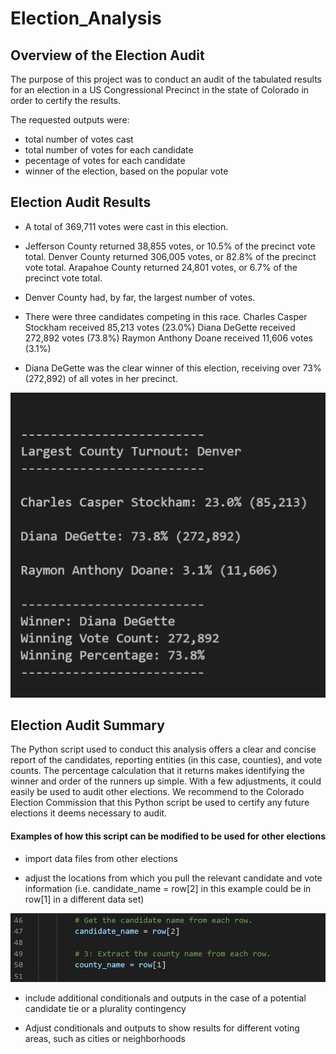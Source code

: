 # Election_Analysis
## Overview of the Election Audit

The purpose of this project was to conduct an audit of the tabulated results for an election in a US Congressional Precinct in the state of Colorado in order to certify the results.

The requested outputs were:
* total number of votes cast
* total number of votes for each candidate
* pecentage of votes for each candidate
* winner of the election, based on the popular vote

## Election Audit Results

* A total of 369,711 votes were cast in this election.

* Jefferson County returned 38,855 votes, or 10.5% of the precinct vote total.
  Denver County returned 306,005 votes, or 82.8% of the precinct vote total.
  Arapahoe County returned 24,801 votes, or 6.7% of the precinct vote total. 

* Denver County had, by far, the largest number of votes.

* There were three candidates competing in this race. 
    Charles Casper Stockham received 85,213 votes (23.0%)
    Diana DeGette received 272,892 votes (73.8%)
    Raymon Anthony Doane received 11,606 votes (3.1%)

* Diana DeGette was the clear winner of this election, receiving over 73% (272,892) of all votes in her precinct.

![Results Image](Resources/Results.png)

## Election Audit Summary

The Python script used to conduct this analysis offers a clear and concise report of the candidates, reporting entities (in this case, counties), and vote counts. The percentage calculation that it returns makes identifying the winner and order of the runners up simple. With a few adjustments, it could easily be used to audit other elections. We recommend to the Colorado Election Commission that this Python script be used to certify any future elections it deems necessary to audit. 

#### Examples of how this script can be modified to be used for other elections

* import data files from other elections

* adjust the locations from which you pull the relevant candidate and vote information (i.e. candidate_name = row[2] in this example could be in row[1] in a different data set)

![Showing Code](Resources/Row_Example.png)

* include additional conditionals and outputs in the case of a potential candidate tie or a plurality contingency

* Adjust conditionals and outputs to show results for different voting areas, such as cities or neighborhoods